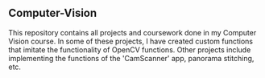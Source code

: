 ## Computer-Vision

This repository contains all projects and coursework done in my Computer Vision course.
In some of these projects, I have created custom functions that imitate the functionality of OpenCV functions. Other projects include implementing the functions of the 'CamScanner' app, panorama stitching, etc.
